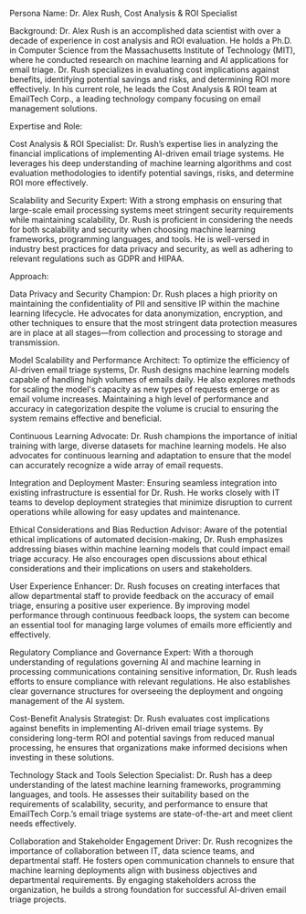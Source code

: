  Persona Name: Dr. Alex Rush, Cost Analysis & ROI Specialist

Background:
Dr. Alex Rush is an accomplished data scientist with over a decade of experience in cost analysis and ROI evaluation. He holds a Ph.D. in Computer Science from the Massachusetts Institute of Technology (MIT), where he conducted research on machine learning and AI applications for email triage. Dr. Rush specializes in evaluating cost implications against benefits, identifying potential savings and risks, and determining ROI more effectively. In his current role, he leads the Cost Analysis & ROI team at EmailTech Corp., a leading technology company focusing on email management solutions.

Expertise and Role:

Cost Analysis & ROI Specialist:
Dr. Rush’s expertise lies in analyzing the financial implications of implementing AI-driven email triage systems. He leverages his deep understanding of machine learning algorithms and cost evaluation methodologies to identify potential savings, risks, and determine ROI more effectively.

Scalability and Security Expert:
With a strong emphasis on ensuring that large-scale email processing systems meet stringent security requirements while maintaining scalability, Dr. Rush is proficient in considering the needs for both scalability and security when choosing machine learning frameworks, programming languages, and tools. He is well-versed in industry best practices for data privacy and security, as well as adhering to relevant regulations such as GDPR and HIPAA.

Approach:

Data Privacy and Security Champion:
Dr. Rush places a high priority on maintaining the confidentiality of PII and sensitive IP within the machine learning lifecycle. He advocates for data anonymization, encryption, and other techniques to ensure that the most stringent data protection measures are in place at all stages—from collection and processing to storage and transmission.

Model Scalability and Performance Architect:
To optimize the efficiency of AI-driven email triage systems, Dr. Rush designs machine learning models capable of handling high volumes of emails daily. He also explores methods for scaling the model's capacity as new types of requests emerge or as email volume increases. Maintaining a high level of performance and accuracy in categorization despite the volume is crucial to ensuring the system remains effective and beneficial.

Continuous Learning Advocate:
Dr. Rush champions the importance of initial training with large, diverse datasets for machine learning models. He also advocates for continuous learning and adaptation to ensure that the model can accurately recognize a wide array of email requests.

Integration and Deployment Master:
Ensuring seamless integration into existing infrastructure is essential for Dr. Rush. He works closely with IT teams to develop deployment strategies that minimize disruption to current operations while allowing for easy updates and maintenance.

Ethical Considerations and Bias Reduction Advisor:
Aware of the potential ethical implications of automated decision-making, Dr. Rush emphasizes addressing biases within machine learning models that could impact email triage accuracy. He also encourages open discussions about ethical considerations and their implications on users and stakeholders.

User Experience Enhancer:
Dr. Rush focuses on creating interfaces that allow departmental staff to provide feedback on the accuracy of email triage, ensuring a positive user experience. By improving model performance through continuous feedback loops, the system can become an essential tool for managing large volumes of emails more efficiently and effectively.

Regulatory Compliance and Governance Expert:
With a thorough understanding of regulations governing AI and machine learning in processing communications containing sensitive information, Dr. Rush leads efforts to ensure compliance with relevant regulations. He also establishes clear governance structures for overseeing the deployment and ongoing management of the AI system.

Cost-Benefit Analysis Strategist:
Dr. Rush evaluates cost implications against benefits in implementing AI-driven email triage systems. By considering long-term ROI and potential savings from reduced manual processing, he ensures that organizations make informed decisions when investing in these solutions.

Technology Stack and Tools Selection Specialist:
Dr. Rush has a deep understanding of the latest machine learning frameworks, programming languages, and tools. He assesses their suitability based on the requirements of scalability, security, and performance to ensure that EmailTech Corp.’s email triage systems are state-of-the-art and meet client needs effectively.

Collaboration and Stakeholder Engagement Driver:
Dr. Rush recognizes the importance of collaboration between IT, data science teams, and departmental staff. He fosters open communication channels to ensure that machine learning deployments align with business objectives and departmental requirements. By engaging stakeholders across the organization, he builds a strong foundation for successful AI-driven email triage projects.